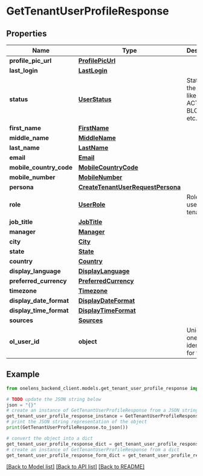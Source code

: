 # GetTenantUserProfileResponse


## Properties

Name | Type | Description | Notes
------------ | ------------- | ------------- | -------------
**profile_pic_url** | [**ProfilePicUrl**](ProfilePicUrl.md) |  | [optional] 
**last_login** | [**LastLogin**](LastLogin.md) |  | [optional] 
**status** | [**UserStatus**](UserStatus.md) | Status of the user like ACTIVE, BLOCKED etc. | [optional] 
**first_name** | [**FirstName**](FirstName.md) |  | 
**middle_name** | [**MiddleName**](MiddleName.md) |  | [optional] 
**last_name** | [**LastName**](LastName.md) |  | 
**email** | [**Email**](Email.md) |  | [optional] 
**mobile_country_code** | [**MobileCountryCode**](MobileCountryCode.md) |  | [optional] 
**mobile_number** | [**MobileNumber**](MobileNumber.md) |  | [optional] 
**persona** | [**CreateTenantUserRequestPersona**](CreateTenantUserRequestPersona.md) |  | [optional] 
**role** | [**UserRole**](UserRole.md) | Role of the user in the tenant | [optional] 
**job_title** | [**JobTitle**](JobTitle.md) |  | [optional] 
**manager** | [**Manager**](Manager.md) |  | [optional] 
**city** | [**City**](City.md) |  | [optional] 
**state** | [**State**](State.md) |  | [optional] 
**country** | [**Country**](Country.md) |  | [optional] 
**display_language** | [**DisplayLanguage**](DisplayLanguage.md) |  | [optional] 
**preferred_currency** | [**PreferredCurrency**](PreferredCurrency.md) |  | [optional] 
**timezone** | [**Timezone**](Timezone.md) |  | [optional] 
**display_date_format** | [**DisplayDateFormat**](DisplayDateFormat.md) |  | [optional] 
**display_time_format** | [**DisplayTimeFormat**](DisplayTimeFormat.md) |  | [optional] 
**sources** | [**Sources**](Sources.md) |  | [optional] 
**ol_user_id** | **object** | Unique onelens identifier for the user | 

## Example

```python
from onelens_backend_client.models.get_tenant_user_profile_response import GetTenantUserProfileResponse

# TODO update the JSON string below
json = "{}"
# create an instance of GetTenantUserProfileResponse from a JSON string
get_tenant_user_profile_response_instance = GetTenantUserProfileResponse.from_json(json)
# print the JSON string representation of the object
print(GetTenantUserProfileResponse.to_json())

# convert the object into a dict
get_tenant_user_profile_response_dict = get_tenant_user_profile_response_instance.to_dict()
# create an instance of GetTenantUserProfileResponse from a dict
get_tenant_user_profile_response_form_dict = get_tenant_user_profile_response.from_dict(get_tenant_user_profile_response_dict)
```
[[Back to Model list]](../README.md#documentation-for-models) [[Back to API list]](../README.md#documentation-for-api-endpoints) [[Back to README]](../README.md)


